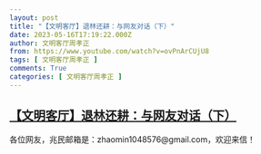 ```yaml
---
layout: post
title: "【文明客厅】退林还耕：与网友对话（下）"
date: 2023-05-16T17:19:22.000Z
author: 文明客厅周孝正
from: https://www.youtube.com/watch?v=ovPnArCUjU8
tags: [ 文明客厅周孝正 ]
comments: True
categories: [ 文明客厅周孝正 ]
---
```

<!--1684257562000-->
[【文明客厅】退林还耕：与网友对话（下）](https://www.youtube.com/watch?v=ovPnArCUjU8)
------

<div>
各位网友，兆民邮箱是：zhaomin1048576@gmail.com，欢迎来信！
</div>
